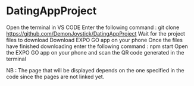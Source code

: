# DatingAppProject
Open the terminal in VS CODE
Enter the following command : git clone https://github.com/DemonJoystick/DatingAppProject
Wait for the project files to download
Download EXPO GO app on your phone 
Once the files have finished downloading enter the following command : npm start
Open the EXPO GO app on your phone and scan the QR code generated in the terminal

NB : The page that will be displayed depends on the one specified in the code since the pages are not linked yet.


